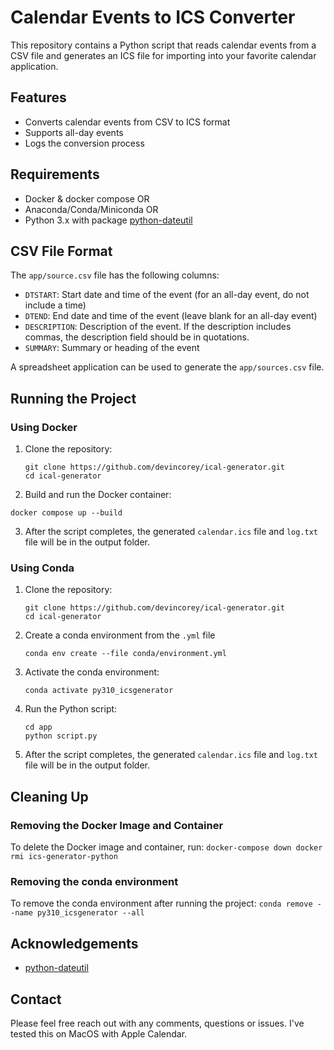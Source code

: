 # Calendar Events to ICS Converter
This repository contains a Python script that reads calendar events from a CSV file and generates an ICS file for importing into your favorite calendar application.

## Features
- Converts calendar events from CSV to ICS format
- Supports all-day events
- Logs the conversion process

## Requirements
- Docker & docker compose OR
- Anaconda/Conda/Miniconda OR
- Python 3.x with package [python-dateutil](https://pypi.org/project/python-dateutil/)
  
## CSV File Format
The `app/source.csv` file has the following columns:
- `DTSTART`: Start date and time of the event (for an all-day event, do not include a time)
- `DTEND`: End date and time of the event (leave blank for an all-day event)
- `DESCRIPTION`: Description of the event. If the description includes commas, the description field should be in quotations. 
- `SUMMARY`: Summary or heading of the event

A spreadsheet application can be used to generate the `app/sources.csv` file.

## Running the Project
### Using Docker
1. Clone the repository:
   ```
   git clone https://github.com/devincorey/ical-generator.git
   cd ical-generator
   ```
2. Build and run the Docker container:
```
docker compose up --build
```
3. After the script completes, the generated `calendar.ics` file and `log.txt` file will be in the output folder.

### Using Conda
1. Clone the repository:
   ```
   git clone https://github.com/devincorey/ical-generator.git
   cd ical-generator
   ```
2. Create a conda environment from the `.yml` file
    ```
    conda env create --file conda/environment.yml
    ```
3. Activate the conda environment:
    ```
    conda activate py310_icsgenerator
    ```
4. Run the Python script:
    ```
    cd app
    python script.py
    ```
5. After the script completes, the generated `calendar.ics` file and `log.txt` file will be in the output folder.

## Cleaning Up
### Removing the Docker Image and Container
To delete the Docker image and container, run:
    ```
    docker-compose down
    docker rmi ics-generator-python
    ```

### Removing the conda environment
To remove the conda environment after running the project:
    ```
    conda remove --name py310_icsgenerator --all
    ```

## Acknowledgements
- [python-dateutil](https://pypi.org/project/python-dateutil/)

## Contact
Please feel free reach out with any comments, questions or issues. I've tested this on MacOS with Apple Calendar.